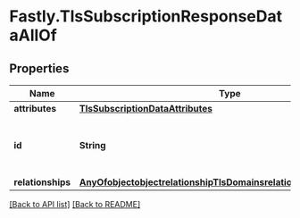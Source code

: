 # Fastly.TlsSubscriptionResponseDataAllOf

## Properties

Name | Type | Description | Notes
------------ | ------------- | ------------- | -------------
**attributes** | [**TlsSubscriptionDataAttributes**](TlsSubscriptionDataAttributes.md) |  | [optional] 
**id** | **String** | Alphanumeric string identifying a TLS subscription. | [optional] [readonly] 
**relationships** | [**AnyOfobjectobjectrelationshipTlsDomainsrelationshipTlsCertificates**](AnyOfobjectobjectrelationshipTlsDomainsrelationshipTlsCertificates.md) |  | [optional] 



[[Back to API list]](../../README.md#endpoints) [[Back to README]](../../README.md)
